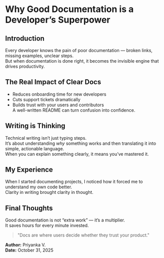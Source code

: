 
# Why Good Documentation is a Developer’s Superpower  

## Introduction
Every developer knows the pain of poor documentation — broken links, missing examples, unclear steps.  
But when documentation is done right, it becomes the invisible engine that drives productivity.  

## The Real Impact of Clear Docs
- Reduces onboarding time for new developers  
- Cuts support tickets dramatically  
- Builds trust with your users and contributors  
A well-written README can turn confusion into confidence.

## Writing is Thinking
Technical writing isn’t just typing steps.  
It’s about understanding *why* something works and then translating it into simple, actionable language.  
When you can explain something clearly, it means you’ve mastered it.

## My Experience
When I started documenting projects, I noticed how it forced me to understand my own code better.  
Clarity in writing brought clarity in thought.

## Final Thoughts
Good documentation is not “extra work” — it’s a multiplier.  
It saves hours for every minute invested.

> "Docs are where users decide whether they trust your product."


**Author:** Priyanka V.  
**Date:** October 31, 2025